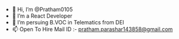 - 👋 Hi, I’m @Pratham0105
- 👀 I’m a React Developer
- 🌱 I’m persuing B.VOC in Telematics from DEI 
- 📫 Open To Hire Mail ID :- pratham.parashar143858@gmail.com

<!---
Pratham0105/Pratham0105 is a ✨ special ✨ repository because its `README.md` (this file) appears on your GitHub profile.
You can click the Preview link to take a look at your changes.
--->
